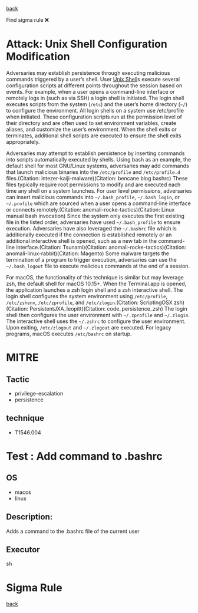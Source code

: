 
[back](../index.md)

Find sigma rule :x: 

# Attack: Unix Shell Configuration Modification 

Adversaries may establish persistence through executing malicious commands triggered by a user’s shell. User [Unix Shell](https://attack.mitre.org/techniques/T1059/004)s execute several configuration scripts at different points throughout the session based on events. For example, when a user opens a command-line interface or remotely logs in (such as via SSH) a login shell is initiated. The login shell executes scripts from the system (<code>/etc</code>) and the user’s home directory (<code>~/</code>) to configure the environment. All login shells on a system use /etc/profile when initiated. These configuration scripts run at the permission level of their directory and are often used to set environment variables, create aliases, and customize the user’s environment. When the shell exits or terminates, additional shell scripts are executed to ensure the shell exits appropriately. 

Adversaries may attempt to establish persistence by inserting commands into scripts automatically executed by shells. Using bash as an example, the default shell for most GNU/Linux systems, adversaries may add commands that launch malicious binaries into the <code>/etc/profile</code> and <code>/etc/profile.d</code> files.(Citation: intezer-kaiji-malware)(Citation: bencane blog bashrc) These files typically require root permissions to modify and are executed each time any shell on a system launches. For user level permissions, adversaries can insert malicious commands into <code>~/.bash_profile</code>, <code>~/.bash_login</code>, or <code>~/.profile</code> which are sourced when a user opens a command-line interface or connects remotely.(Citation: anomali-rocke-tactics)(Citation: Linux manual bash invocation) Since the system only executes the first existing file in the listed order, adversaries have used <code>~/.bash_profile</code> to ensure execution. Adversaries have also leveraged the <code>~/.bashrc</code> file which is additionally executed if the connection is established remotely or an additional interactive shell is opened, such as a new tab in the command-line interface.(Citation: Tsunami)(Citation: anomali-rocke-tactics)(Citation: anomali-linux-rabbit)(Citation: Magento) Some malware targets the termination of a program to trigger execution, adversaries can use the <code>~/.bash_logout</code> file to execute malicious commands at the end of a session. 

For macOS, the functionality of this technique is similar but may leverage zsh, the default shell for macOS 10.15+. When the Terminal.app is opened, the application launches a zsh login shell and a zsh interactive shell. The login shell configures the system environment using <code>/etc/profile</code>, <code>/etc/zshenv</code>, <code>/etc/zprofile</code>, and <code>/etc/zlogin</code>.(Citation: ScriptingOSX zsh)(Citation: PersistentJXA_leopitt)(Citation: code_persistence_zsh) The login shell then configures the user environment with <code>~/.zprofile</code> and <code>~/.zlogin</code>. The interactive shell uses the <code>~/.zshrc</code> to configure the user environment. Upon exiting, <code>/etc/zlogout</code> and <code>~/.zlogout</code> are executed. For legacy programs, macOS executes <code>/etc/bashrc</code> on startup.

# MITRE
## Tactic
  - privilege-escalation
  - persistence


## technique
  - T1546.004


# Test : Add command to .bashrc
## OS
  - macos
  - linux


## Description:
Adds a command to the .bashrc file of the current user


## Executor
sh

# Sigma Rule


[back](../index.md)
